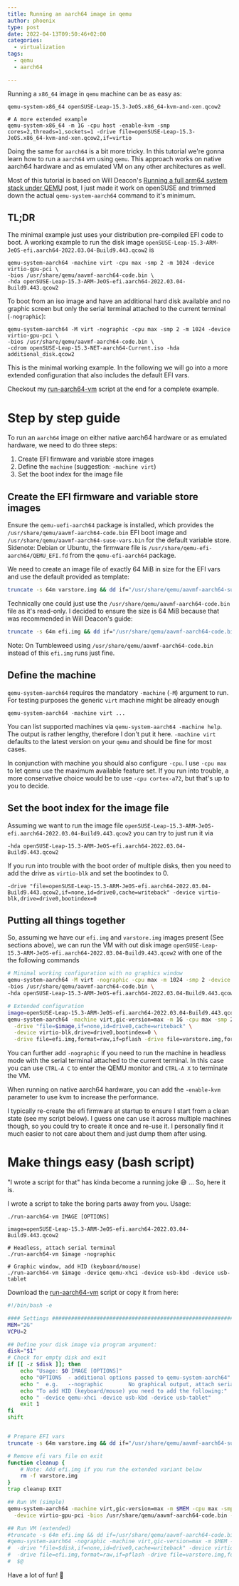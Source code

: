 ```yaml
---
title: Running an aarch64 image in qemu
author: phoenix
type: post
date: 2022-04-13T09:50:46+02:00
categories:
  - virtualization
tags:
  - qemu
  - aarch64

---
```

Running a `x86_64` image in `qemu` machine can be as easy as:

    qemu-system-x86_64 openSUSE-Leap-15.3-JeOS.x86_64-kvm-and-xen.qcow2

	# A more extended example
    qemu-system-x86_64 -m 1G -cpu host -enable-kvm -smp cores=2,threads=1,sockets=1 -drive file=openSUSE-Leap-15.3-JeOS.x86_64-kvm-and-xen.qcow2,if=virtio

Doing the same for `aarch64` is a bit more tricky. In this tutorial we're gonna learn how to run a `aarch64` vm using `qemu`. This approach works on native aarch64 hardware and as emulated VM on any other architectures as well.

Most of this tutorial is based on Will Deacon's [Running a full arm64 system stack under QEMU](http://cdn.kernel.org/pub/linux/kernel/people/will/docs/qemu/qemu-arm64-howto.html) post, I just made it work on openSUSE and trimmed down the actual `qemu-system-aarch64` command to it's minimum.

## TL;DR

The minimal example just uses your distribution pre-compiled EFI code to boot. A working example to run the disk image `openSUSE-Leap-15.3-ARM-JeOS-efi.aarch64-2022.03.04-Build9.443.qcow2` is

    qemu-system-aarch64 -machine virt -cpu max -smp 2 -m 1024 -device virtio-gpu-pci \
    -bios /usr/share/qemu/aavmf-aarch64-code.bin \
    -hda openSUSE-Leap-15.3-ARM-JeOS-efi.aarch64-2022.03.04-Build9.443.qcow2

To boot from an iso image and have an additional hard disk available and no graphic screen but only the serial terminal attached to the current terminal (`-nographic`):

    qemu-system-aarch64 -M virt -nographic -cpu max -smp 2 -m 1024 -device virtio-gpu-pci \
    -bios /usr/share/qemu/aavmf-aarch64-code.bin \
    -cdrom openSUSE-Leap-15.3-NET-aarch64-Current.iso -hda additional_disk.qcow2

This is the minimal working example. In the following we will go into a more extended configuration that also includes the default EFI vars.

Checkout my [run-aarch64-vm](run-aarch64-vm) script at the end for a complete example.

# Step by step guide

To run an `aarch64` image on either native aarch64 hardware or as emulated hardware, we need to do three steps:

1. Create EFI firmware and variable store images
2. Define the `machine` (suggestion: `-machine virt`)
3. Set the boot index for the image file

## Create the EFI firmware and variable store images

Ensure the `qemu-uefi-aarch64` package is installed, which provides the `/usr/share/qemu/aavmf-aarch64-code.bin` EFI boot image and `/usr/share/qemu/aavmf-aarch64-suse-vars.bin` for the default variable store.
Sidenote: Debian or Ubuntu, the firmware file is `/usr/share/qemu-efi-aarch64/QEMU_EFI.fd` from the `qemu-efi-aarch64` package.

We need to create an image file of exactly 64 MiB in size for the EFI vars and use the default provided as template:

```bash
truncate -s 64m varstore.img && dd if="/usr/share/qemu/aavmf-aarch64-suse-vars.bin" of=varstore.img conv=notrunc
```

Technically one could just use the `/usr/share/qemu/aavmf-aarch64-code.bin` file as it's read-only. I decided to ensure the size is 64 MiB because that was recommended in Will Deacon's guide:

```bash
truncate -s 64m efi.img && dd if="/usr/share/qemu/aavmf-aarch64-code.bin" of=efi.img conv=notrunc
```

Note: On Tumbleweed using `/usr/share/qemu/aavmf-aarch64-code.bin` instead of this `efi.img` runs just fine.

## Define the machine

`qemu-system-aarch64` requires the mandatory `-machine` (`-M`) argument to run. For testing purposes the generic `virt` machine might be already enough

    qemu-system-aarch64 -machine virt ...

You can list supported machines via `qemu-system-aarch64 -machine help`. The output is rather lengthy, therefore I don't put it here. `-machine virt` defaults to the latest version on your `qemu` and should be fine for most cases.

In conjunction with machine you should also configure `-cpu`. I use `-cpu max` to let qemu use the maximum available feature set. If you run into trouble, a more conservative choice would be to use `-cpu cortex-a72`, but that's up to you to decide.

## Set the boot index for the image file

Assuming we want to run the image file `openSUSE-Leap-15.3-ARM-JeOS-efi.aarch64-2022.03.04-Build9.443.qcow2` you can try to just run it via

    -hda openSUSE-Leap-15.3-ARM-JeOS-efi.aarch64-2022.03.04-Build9.443.qcow2

If you run into trouble with the boot order of multiple disks, then you need to add the drive as `virtio-blk` and set the bootindex to 0.

    -drive "file=openSUSE-Leap-15.3-ARM-JeOS-efi.aarch64-2022.03.04-Build9.443.qcow2,if=none,id=drive0,cache=writeback" -device virtio-blk,drive=drive0,bootindex=0

## Putting all things together

So, assuming we have our `efi.img` and `varstore.img` images present (See sections above), we can run the VM with out disk image `openSUSE-Leap-15.3-ARM-JeOS-efi.aarch64-2022.03.04-Build9.443.qcow2` with one of the the following commands

```bash
# Minimal working configuration with no graphics window
qemu-system-aarch64 -M virt -nographic -cpu max -m 1024 -smp 2 -device virtio-gpu-pci \
-bios /usr/share/qemu/aavmf-aarch64-code.bin \
-hda openSUSE-Leap-15.3-ARM-JeOS-efi.aarch64-2022.03.04-Build9.443.qcow2 

# Extended configuration
image=openSUSE-Leap-15.3-ARM-JeOS-efi.aarch64-2022.03.04-Build9.443.qcow2
qemu-system-aarch64 -machine virt,gic-version=max -m 1G -cpu max -smp 2 \
  -drive "file=$image,if=none,id=drive0,cache=writeback" \
  -device virtio-blk,drive=drive0,bootindex=0 \
  -drive file=efi.img,format=raw,if=pflash -drive file=varstore.img,format=raw,if=pflash
```

You can further add `-nographic` if you need to run the machine in headless mode with the serial terminal attached to the current terminal. In this case you can use `CTRL-A C` to enter the QEMU monitor and `CTRL-A X` to terminate the VM.

When running on native aarch64 hardware, you can add the `-enable-kvm` parameter to use kvm to increase the performance.

I typically re-create the efi firmware at startup to ensure I start from a clean state (see my script below). I guess one can use it across multiple machines though, so you could try to create it once and re-use it. I personally find it much easier to not care about them and just dump them after using.

# Make things easy (bash script)

"I wrote a script for that" has kinda become a running joke 😅 ... So, here it is.

I wrote a script to take the boring parts away from you. Usage:

    ./run-aarch64-vm IMAGE [OPTIONS]
    
    image=openSUSE-Leap-15.3-ARM-JeOS-efi.aarch64-2022.03.04-Build9.443.qcow2
    
    # Headless, attach serial terminal
    ./run-aarch64-vm $image -nographic
    
    # Graphic window, add HID (keyboard/mouse)
    ./run-aarch64-vm $image -device qemu-xhci -device usb-kbd -device usb-tablet

Download the [run-aarch64-vm](run-aarch64-vm) script or copy it from here:

```bash
#!/bin/bash -e

#### Settings ##################################################################
MEM="2G"
VCPU=2

## Define your disk image via program argument:
disk="$1"
# Check for empty disk and exit
if [[ -z $disk ]]; then
	echo "Usage: $0 IMAGE [OPTIONS]"
	echo "OPTIONS  - additional options passed to qemu-system-aarch64"
	echo "  e.g.   --nographic        No graphical output, attach serial terminal"
	echo "To add HID (keyboard/mouse) you need to add the following:"
	echo " -device qemu-xhci -device usb-kbd -device usb-tablet"
	exit 1
fi
shift


# Prepare EFI vars
truncate -s 64m varstore.img && dd if="/usr/share/qemu/aavmf-aarch64-suse-vars.bin" of=varstore.img conv=notrunc

# Remove efi vars file on exit
function cleanup {
	# Note: Add efi.img if you run the extended variant below
	rm -f varstore.img
}
trap cleanup EXIT

## Run VM (simple)
qemu-system-aarch64 -machine virt,gic-version=max -m $MEM -cpu max -smp $VCPU \
  -device virtio-gpu-pci -bios /usr/share/qemu/aavmf-aarch64-code.bin -hda "$disk" $@

## Run VM (extended)
#truncate -s 64m efi.img && dd if=/usr/share/qemu/aavmf-aarch64-code.bin of=efi.img conv=notrunc
#qemu-system-aarch64 -nographic -machine virt,gic-version=max -m $MEM -cpu max -smp $VCPU \
#  -drive "file=$disk,if=none,id=drive0,cache=writeback" -device virtio-blk,drive=drive0,bootindex=0 \
#  -drive file=efi.img,format=raw,if=pflash -drive file=varstore.img,format=raw,if=pflash \
#  $@
```

Have a lot of fun! 🦎